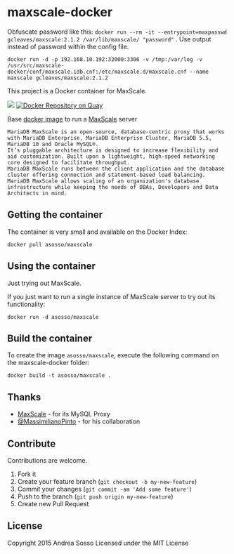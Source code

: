 maxscale-docker
===============
Obfuscate password like this:
`docker run --rm -it --entrypoint=maxpasswd gcleaves/maxscale:2.1.2 /var/lib/maxscale/ "password"` . Use output instead of password within the config file.

`docker run -d -p 192.168.10.192:32000:3306 -v /tmp:/var/log -v /usr/src/maxscale-docker/conf/maxscale.idb.cnf:/etc/maxscale.d/maxscale.cnf --name maxscale gcleaves/maxscale:2.1.2`

This project is a Docker container for MaxScale. 

[![](https://imagelayers.io/badge/asosso/maxscale:latest.svg)](https://imagelayers.io/?images=asosso/maxscale:latest 'ImageLayers') [![Docker Repository on Quay](https://quay.io/repository/asosso/maxscale/status "Docker Repository on Quay")](https://quay.io/repository/asosso/maxscale)

Base [docker image](http://www.docker.io) to run a [MaxScale](https://mariadb.com/products/mariadb-maxscale) server

    MariaDB MaxScale is an open-source, database-centric proxy that works with MariaDB Enterprise, MariaDB Enterprise Cluster, MariaDB 5.5, MariaDB 10 and Oracle MySQL®. 
    It’s pluggable architecture is designed to increase flexibility and aid customization. Built upon a lightweight, high-speed networking core designed to facilitate throughput.
    MariaDB MaxScale runs between the client application and the database cluster offering connection and statement-based load balancing. 
    MariaDB MaxScale allows scaling of an organization's database infrastructure while keeping the needs of DBAs, Developers and Data Architects in mind.

## Getting the container

The container is very small and available on the Docker Index:

    docker pull asosso/maxscale

## Using the container

Just trying out MaxScale.

If you just want to run a single instance of MaxScale server to try out its functionality:

    docker run -d asosso/maxscale

## Build the container

To create the image `asosso/maxscale`, execute the following command on the maxscale-docker folder:

    docker build -t asosso/maxscale .

## Thanks

* [MaxScale](https://github.com/mariadb-corporation/MaxScale) - for its MySQL Proxy
* [@MassimilianoPinto](https://github.com/MassimilianoPinto) - for his collaboration

## Contribute

Contributions are welcome.

1. Fork it
2. Create your feature branch (`git checkout -b my-new-feature`)
3. Commit your changes (`git commit -am 'Add some feature'`)
4. Push to the branch (`git push origin my-new-feature`)
5. Create new Pull Request

## License

Copyright 2015 Andrea Sosso
Licensed under the MIT License
